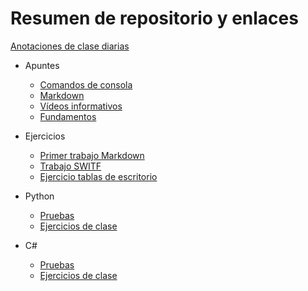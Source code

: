 # Resumen de repositorio y enlaces

[Anotaciones de clase diarias](https://github.com/CristinaSilvan/FundamentosProgramacionEOI/tree/main/Apuntes/Anotaciones_de_clase_diario)

* Apuntes
     * [Comandos de consola](https://github.com/CristinaSilvan/FundamentosProgramacionEOI/blob/main/Apuntes/1_Comandos_consola.md)
     * [Markdown](https://github.com/CristinaSilvan/FundamentosProgramacionEOI/blob/main/Apuntes/2_Markdown.md)
     * [Vídeos informativos](https://github.com/CristinaSilvan/FundamentosProgramacionEOI/blob/main/Apuntes/3_V%C3%ADdeos_informativos.md)
     * [Fundamentos](https://github.com/CristinaSilvan/FundamentosProgramacionEOI/blob/main/Apuntes/4_Fundamentos.md)

* Ejercicios
     * [Primer trabajo Markdown](https://github.com/CristinaSilvan/FundamentosProgramacionEOI/blob/main/FICHEROMDVSCODE.md)
     * [Trabajo SWITF](https://github.com/CristinaSilvan/FundamentosProgramacionEOI/blob/main/Ejercicios/Parte%201%20-%20Markdown/(1)Trabajo%20grupal%20(20%20abril).md)
     * [Ejercicio tablas de escritorio](https://github.com/CristinaSilvan/FundamentosProgramacionEOI/blob/main/Ejercicios/Parte%201%20-%20Markdown/(2)%20Ejercicios%20tablas%20de%20escritorio.md)

* Python
     * [Pruebas](https://github.com/CristinaSilvan/FundamentosProgramacionEOI/tree/main/Python/Pruebas)
     * [Ejercicios de clase]()

* C#
     * [Pruebas]()
     * [Ejercicios de clase]()
